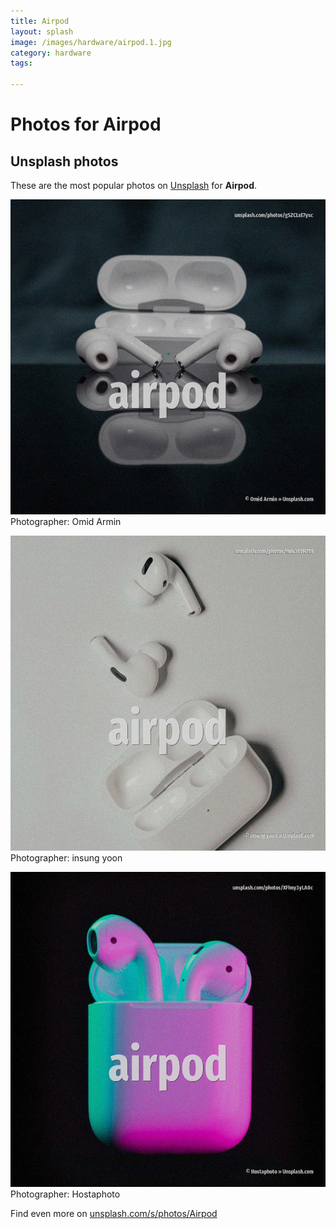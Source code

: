 ```yaml
---
title: Airpod
layout: splash
image: /images/hardware/airpod.1.jpg
category: hardware
tags:

---
```

# Photos for Airpod
 
## Unsplash photos
These are the most popular photos on [Unsplash](https://unsplash.com) for **Airpod**.
 
![Airpod](/images/hardware/airpod.1.jpg)
Photographer:  Omid Armin
 
![Airpod](/images/hardware/airpod.2.jpg)
Photographer:  insung yoon
 
![Airpod](/images/hardware/airpod.3.jpg)
Photographer:  Hostaphoto
 
Find even more on [unsplash.com/s/photos/Airpod](https://unsplash.com/s/photos/Airpod)
 
